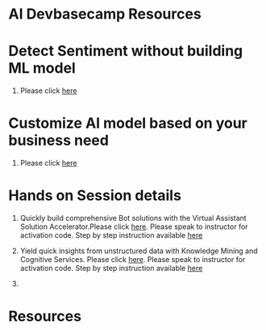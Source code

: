 # AI Devbasecamp Resources

# Detect Sentiment without building ML  model
  1. Please click  [here](https://azure.microsoft.com/en-au/services/cognitive-services/text-analytics/)

# Customize AI model based on your business need
  1. Please click [here](https://github.com/apacdevpmmresources/NewZealand/tree/master/Python-AI)
  

# Hands on Session  details 

  1. Quickly build comprehensive Bot solutions with the Virtual Assistant Solution Accelerator.Please click [here](http://bit.ly/33dCHau).      Please speak to instructor for activation code. Step by step  instruction available [here](https://github.com/solliancenet/tech-immersion-data-ai/blob/master/ai-exp1/README.md)
  
  2. Yield quick insights from unstructured data with Knowledge Mining and Cognitive Services. Please click [here](http://bit.ly/2QNJxRv).
     Please speak to instructor for activation code. Step by step  instruction available [here](https://github.com/solliancenet/tech-immersion-data-ai/blob/master/ai-exp2/README.md)
     
  3.  
  
  
  
  
# Resources
